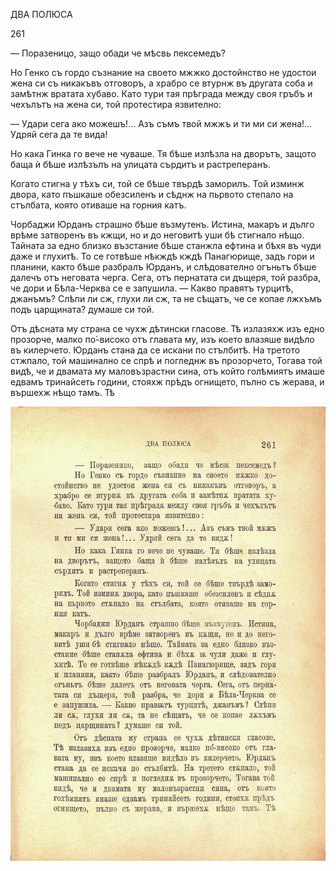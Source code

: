 ﻿ДВА ПОЛЮСА

261

— Поразеницо, защо обади че мѣсвь пексемедъ?

Но Генко съ гордо съзнание на своето мжжко достойнство не удостои жена си съ никакъвъ отговоръ, а храбро се втурнж въ другата соба и замѣтнж вратата хубаво. Като тури тая прѣграда между своя гръбъ и чехълътъ на жена си, той протестира язвително:

— Удари сега ако можешъ!... Азъ съмъ твой мжжъ и ти ми си жена!... Удряй сега да те вида!

Но кака Гинка го вече не чуваше. Тя бѣше излѣзла на дворътъ, защото баща ѝ бѣше излѣзълъ на улицата сърдитъ и растреперанъ.

Когато стигна у тѣхъ си, той се бѣше твърдѣ заморилъ. Той изминж двора, като пъшкаше обезсиленъ и сѣднж на пьрвото степало на стълбата, която отиваше на горния катъ.

Чорбаджи Юрданъ страшно бѣше възмутенъ. Истина, макаръ и дълго врѣме затворенъ въ кжщи, но и до неговитѣ уши бѣ стигнало нѣщо. Тайната за едно близко възстание бѣше станжла ефтина и бѣхя въ чуди даже и глухитѣ. То се готвѣше нѣкждѣ кждѣ Панагюрище, задъ гори и планини, както бѣше разбралъ Юрданъ, и слѣдователно огъньтъ бѣше далечъ отъ неговата черга. Сега, отъ пернатата си дъщеря, той разбра, че дори и Бѣла-Черква се е запушила. — Какво правятъ турцитѣ, джанъмъ? Слѣпи ли сж, глухи ли сж, та не сѣщатъ, че се копае лжхъмъ подъ царщината? думаше си той.

Отъ дѣсната му страна се чухж дѣтински гласове. Тѣ излазяхж изъ едно прозорче, малко по́-високо отъ главата му, изъ което влазяше видѣло въ килерчето. Юрданъ стана да се искани по стълбитѣ. На третото стжпало, той машинално се спрѣ и погледнж въ прозорчето, Тогава той видѣ, че и двамата му маловъзрастни сина, отъ който голѣмиятъ имаше едвамъ тринайсеть години, стояхж прѣдъ огнището, пълно съ жерава, и вършехж нѣщо тамъ. Тѣ

![original](../images/296.jpg)

